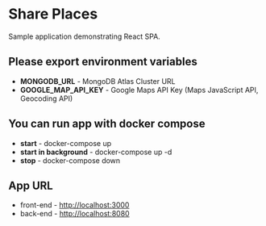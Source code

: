# Share Places

Sample application demonstrating React SPA.

## Please export environment variables

- **MONGODB_URL** - MongoDB Atlas Cluster URL
- **GOOGLE_MAP_API_KEY** - Google Maps API Key (Maps JavaScript API, Geocoding API)

## You can run app with docker compose

- **start** - docker-compose up
- **start in background** - docker-compose up -d
- **stop** - docker-compose down

## App URL

- front-end - <http://localhost:3000>
- back-end - <http://localhost:8080>
